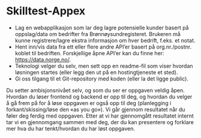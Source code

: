 # Skilltest-Appex

* Lag en webapplikasjon som lar deg lagre potensielle kunder basert på oppslag/data om bedrifter fra Brønnøysundregisteret. Brukeren må kunne registrere/lagre ekstra informasjon om hver bedrift, f.eks. et notat.
* Hent inn/vis data fra ett eller flere andre API’er basert på org.nr./postnr. koblet til bedriften. Forskjellige åpne API’er kan du finne her: https://data.norge.no/.
* Teknologi velger du selv, men sett opp en readme-fil som viser hvordan løsningen startes (eller legg den ut på en hostingtjeneste et sted).
* Gi oss tilgang til et Git-repository med koden (eller la det ligge public). 

Du setter ambisjonsnivået selv, og som du ser er oppgaven veldig åpen. Hvordan du løser frontend og backend er opp til deg, og hvordan du velger å gå frem på for å løse oppgaven er også opp til deg (planlegging i forkant/skissing/løse den «as you go»). Vi går gjennom resultatet når du føler deg ferdig med oppgaven. Etter at vi har gjennomgått resultatet internt tar vi en gjennomgang sammen med deg, der du kan presentere og forklare mer hva du har tenkt/hvordan du har løst oppgaven.

